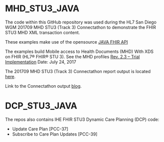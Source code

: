 # MHD_STU3_JAVA

The code within this GitHub repository was used during the HL7 San Diego WGM 201709 MHD STU3 (Track 3) Connectathon to demonstrate the FHIR STU3 MHD XML transaction content. 

These examples make use of the opensource [JAVA FHIR API](https://github.com/jamesagnew/hapi-fhir/)

The examples build Mobile access to Health Documents (MHD) With XDS on FHIR (HL7® FHIR® STU 3). See the MHD profiles [Rev. 2.3 – Trial Implementation](http://ihe.net/uploadedFiles/Documents/ITI/IHE_ITI_Suppl_MHD.pdf) Date: July 24, 2017

The 201709 MHD STU3 (Track 3) Connectathon report output is located [here](https://www.dropbox.com/s/hrbuj69fs1x61er/MHD_STU3_TRACK.pptx?dl=0).

Link to the Connectathon output [blog](https://healthcaresecprivacy.blogspot.com/2017/09/fhir-connectathon-of-ihe-mhd-profile.html).



# DCP_STU3_JAVA

The repos also contains IHE FHIR STU3 Dynamic Care Planning (DCP) code:

- Update Care Plan [PCC-37]
- Subscribe to Care Plan Updates [PCC-39]

